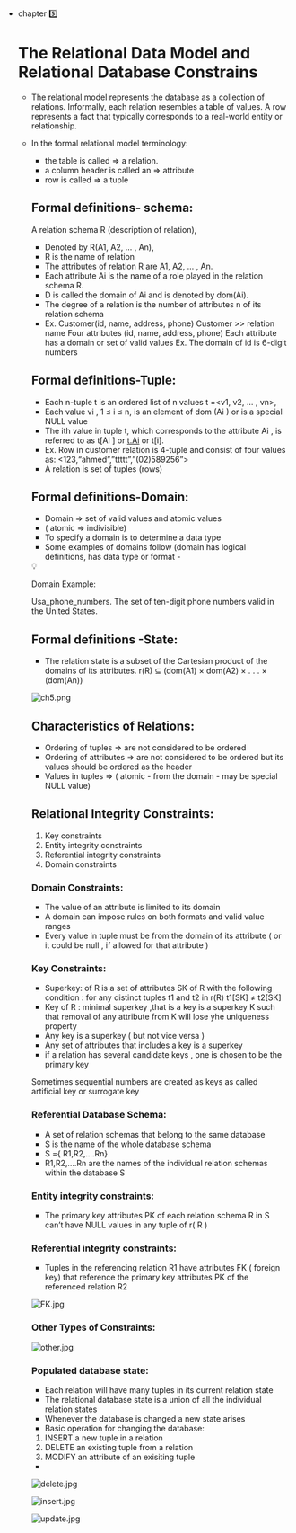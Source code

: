 - chapter 5️⃣
    
    # The Relational Data Model and Relational Database Constrains
    
    - The relational model represents the database as
    a collection of relations. Informally, each relation
    resembles a table of values. A row represents a
    fact that typically corresponds to a real-world
    entity or relationship.
    - In the formal relational model terminology:
        - the table is called ⇒ a relation.
        - a column header is called an ⇒ attribute
        - row is called ⇒ a tuple
        
        ## Formal definitions- schema:
        
         A relation schema R (description of relation),
        
        - Denoted by R(A1, A2, ... , An),
        - R is the name of relation
        - The attributes of relation R are A1, A2, ... , An.
        - Each attribute Ai is the name of a role played in the relation schema R.
        - D is called the domain of Ai and is denoted by dom(Ai).
        - The degree of a relation is the number of attributes n of its relation schema
        - Ex. Customer(id, name, address, phone)
         Customer >> relation name
         Four attributes (id, name, address, phone)
         Each attribute has a domain or set of valid values
         Ex. The domain of id is 6-digit numbers
        
        ## Formal definitions-Tuple:
        
        - Each n-tuple t is an ordered list of n values t =<v1, v2, ... , vn>,
        - Each value vi , 1 ≤ i ≤ n, is an element of dom (Ai ) or is a special NULL
        value
        - The ith value in tuple t, which corresponds to the attribute Ai , is
        referred to as t[Ai ] or [t.Ai](http://t.ai/) or t[i].
        - Ex. Row in customer relation is 4-tuple and consist of four values as:
                  <123,“ahmed”,”ttttt”,”(02)589256”>
        - A relation is set of tuples (rows)
        
        ## Formal definitions-Domain:
        
        - Domain ⇒ set of valid values and atomic values
        - ( atomic ⇒ indivisible)
        - To specify a domain is to determine a data type
        - Some examples of domains follow (domain has logical definitions, has data type or format -
        
        <aside>
        💡
        
        Domain Example:
        
        Usa_phone_numbers. The set of ten-digit phone        numbers valid in the United
        States.
        
        </aside>
        
        ## Formal definitions -State:
        
        - The relation state is a subset of the Cartesian product of the
        domains of its attributes.  r(R) ⊆ (dom(A1) × dom(A2) × . . . × (dom(An))
        
        ![ch5.png](https://prod-files-secure.s3.us-west-2.amazonaws.com/39d1ff33-6ebf-4a5f-8e1f-5bd0318db249/1eb4f0d5-ecf4-4f29-b5f1-32ff1106d972/ch5.png)
        
        ## Characteristics of Relations:
        
        - Ordering of tuples ⇒ are not considered to be ordered
        - Ordering of attributes ⇒ are not considered to be ordered but its values should be ordered as the header
        - Values in tuples ⇒ ( atomic - from the domain - may be special NULL value)
        
        ## Relational Integrity Constraints:
        
        1. Key constraints
        2. Entity integrity constraints
        3. Referential integrity constraints
        4. Domain constraints
        
        ### Domain Constraints:
        
        - The value of an attribute is limited to its domain
        - A domain can impose rules on both formats and valid value ranges
        - Every value in tuple must be from the domain of its attribute ( or it could be null , if allowed for that attribute )
        
        ### Key Constraints:
        
        - Superkey: of R is a set of attributes SK of  R with the following condition : for any distinct tuples t1 and t2 in r(R) t1[SK] ≠ t2[SK]
        - Key of R : minimal superkey ,that is a key is a superkey K such that removal of any attribute from K will lose yhe uniqueness property
        - Any key is a superkey ( but not vice versa )
        - Any set of attributes that includes a key is a superkey
        - if a relation has several candidate keys , one is chosen to be the primary key
        
        Sometimes sequential numbers are created as keys as called artificial key or surrogate key
        
        ### Referential Database Schema:
        
        - A set of relation schemas that belong to the same database
        - S is the name of the whole database schema
        - S ={ R1,R2,….Rn}
        - R1,R2,….Rn are the names of the individual relation schemas within the database S
        
        ### Entity integrity constraints:
        
        - The primary key attributes PK of each relation schema R in S can’t have NULL  values in any tuple of r( R )
        
        ### Referential integrity constraints:
        
        - Tuples in the referencing relation R1 have attributes FK ( foreign key) that reference the primary key attributes PK of the referenced relation R2
        
        ![FK.jpg](https://prod-files-secure.s3.us-west-2.amazonaws.com/39d1ff33-6ebf-4a5f-8e1f-5bd0318db249/667e2506-e6bd-4610-a677-c7c1fb33383b/FK.jpg)
        
        ### Other Types of Constraints:
        
        ![other.jpg](https://prod-files-secure.s3.us-west-2.amazonaws.com/39d1ff33-6ebf-4a5f-8e1f-5bd0318db249/f8918021-6342-4448-a697-cfb232072889/other.jpg)
        
        ### Populated database state:
        
        - Each relation will have many tuples in its current relation state
        - The relational database state is a union of all the individual relation states
        - Whenever the database is changed a new state arises
        - Basic operation for changing the database:
        1. INSERT  a new tuple in a relation
        2. DELETE an existing tuple from a relation
        3. MODIFY an attribute of an exisiting tuple
        - 
        
        ![delete.jpg](https://prod-files-secure.s3.us-west-2.amazonaws.com/39d1ff33-6ebf-4a5f-8e1f-5bd0318db249/56c45d91-0c54-4715-b64e-ae8260374cb3/delete.jpg)
        
        ![insert.jpg](https://prod-files-secure.s3.us-west-2.amazonaws.com/39d1ff33-6ebf-4a5f-8e1f-5bd0318db249/2dfb713a-7661-4d38-a173-2cbca892ccab/insert.jpg)
        
        ![update.jpg](https://prod-files-secure.s3.us-west-2.amazonaws.com/39d1ff33-6ebf-4a5f-8e1f-5bd0318db249/3f14950b-ddeb-430d-9b83-d42d9962d70e/update.jpg)
